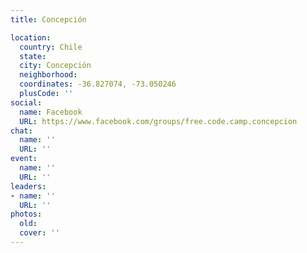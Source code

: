 ```yaml
---
title: Concepción

location:
  country: Chile
  state: 
  city: Concepción
  neighborhood: 
  coordinates: -36.827074, -73.050246
  plusCode: ''
social:
  name: Facebook
  URL: https://www.facebook.com/groups/free.code.camp.concepcion
chat:
  name: ''
  URL: ''
event:
  name: ''
  URL: ''
leaders:
- name: ''
  URL: ''
photos:
  old: 
  cover: ''
---
```

